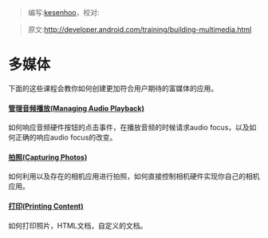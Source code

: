 > 编写:[kesenhoo](https://github.com/kesenhoo)，校对:

> 原文:<http://developer.android.com/training/building-multimedia.html>

# 多媒体

下面的这些课程会教你如何创建更加符合用户期待的富媒体的应用。

#### [管理音频播放(Managing Audio Playback)](audio/index.html)

  如何响应音频硬件按钮的点击事件，在播放音频的时候请求audio focus，以及如何正确的响应audio focus的改变。


#### [拍照(Capturing Photos)](camera/index.html)

  如何利用以及存在的相机应用进行拍照，如何直接控制相机硬件实现你自己的相机应用。


#### [打印(Printing Content)](printing/index.html)

  如何打印照片，HTML文档，自定义的文档。

